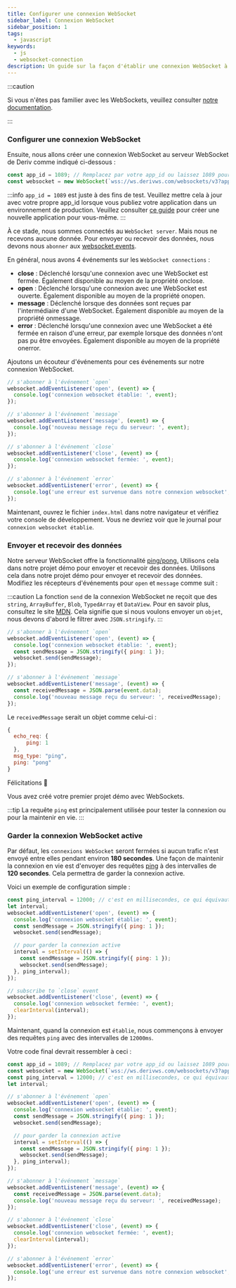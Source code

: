 ```yaml
---
title: Configurer une connexion WebSocket
sidebar_label: Connexion WebSocket
sidebar_position: 1
tags:
  - javascript
keywords:
  - js
  - websocket-connection
description: Un guide sur la façon d'établir une connexion WebSocket à une API WebSocket sur votre application de trading.
---
```


:::caution

Si vous n'êtes pas familier avec les WebSockets, veuillez consulter [notre documentation](/docs/core-concepts/websocket).

:::

### Configurer une connexion WebSocket

<!-- To create a websocket connection, we want to use the Deriv websocket URL with an `app_id`. You can create your own app_id within your [dashboard](/dashboard) or keep the default `1089` app_id for testing. Keep in mind that eventually, you should make your own app_id. Especially if you would like to monetize your application. -->

Ensuite, nous allons créer une connexion WebSocket au serveur WebSocket de Deriv comme indiqué ci-dessous :

```js title="index.js" showLineNumbers
const app_id = 1089; // Remplacez par votre app_id ou laissez 1089 pour les tests.
const websocket = new WebSocket(`wss://ws.derivws.com/websockets/v3?app_id=${app_id}`);
```

:::info
`app_id = 1089` est juste à des fins de test. Veuillez mettre cela à jour avec votre propre app_id lorsque vous publiez votre application dans un environnement de production. Veuillez consulter [ce guide](/docs/setting-up-a-deriv-application) pour créer une nouvelle application pour vous-même.
:::

À ce stade, nous sommes connectés au `WebSocket server`. Mais nous ne recevons aucune donnée. Pour envoyer ou recevoir des données, nous devons nous `abonner` aux <a href="https://developer.mozilla.org/en-US/docs/Web/API/WebSocket#events" target="_blank">websocket events</a>.

En général, nous avons 4 événements sur les `WebSocket connections` :

- **close** :
  Déclenché lorsqu'une connexion avec une WebSocket est fermée. Également disponible au moyen de la propriété onclose.
- **open** :
  Déclenché lorsqu'une connexion avec une WebSocket est ouverte. Également disponible au moyen de la propriété onopen.
- **message** :
  Déclenché lorsque des données sont reçues par l'intermédiaire d'une WebSocket. Également disponible au moyen de la propriété onmessage.
- **error** :
  Déclenché lorsqu'une connexion avec une WebSocket a été fermée en raison d'une erreur, par exemple lorsque des données n'ont pas pu être envoyées. Également disponible au moyen de la propriété onerror.

Ajoutons un écouteur d'événements pour ces événements sur notre connexion WebSocket.

```js title="index.js" showLineNumbers
// s'abonner à l'événement `open`
websocket.addEventListener('open', (event) => {
  console.log('connexion websocket établie: ', event);
});

// s'abonner à l'événement `message`
websocket.addEventListener('message', (event) => {
  console.log('nouveau message reçu du serveur: ', event);
});

// s'abonner à l'événement `close`
websocket.addEventListener('close', (event) => {
  console.log('connexion websocket fermée: ', event);
});

// s'abonner à l'événement `error`
websocket.addEventListener('error', (event) => {
  console.log('une erreur est survenue dans notre connexion websocket', event);
});
```

Maintenant, ouvrez le fichier `index.html` dans notre navigateur et vérifiez votre console de développement. Vous ne devriez voir que le journal pour `connexion websocket établie`.

### Envoyer et recevoir des données

Notre serveur WebSocket offre la fonctionnalité <a href="/api-explorer#ping" target="_blank" rel="noopener noreferrer">ping/pong.</a> Utilisons cela dans notre projet démo pour envoyer et recevoir des données. Utilisons cela dans notre projet démo pour envoyer et recevoir des données. Modifiez les récepteurs d'événements pour `open` et `message` comme suit :

:::caution
La fonction `send` de la connexion WebSocket ne reçoit que des `string`, `ArrayBuffer`, `Blob`, `TypedArray` et `DataView`. Pour en savoir plus, consultez le site [MDN](https://developer.mozilla.org/en-US/docs/Web/API/WebSocket/send). Cela signifie que si nous voulons envoyer un `objet`, nous devons d'abord le filtrer avec `JSON.stringify`.
:::

```js title="index.js" showLineNumbers
// s'abonner à l'événement `open`
websocket.addEventListener('open', (event) => {
  console.log('connexion websocket établie: ', event);
  const sendMessage = JSON.stringify({ ping: 1 });
  websocket.send(sendMessage);
});

// s'abonner à l'événement `message`
websocket.addEventListener('message', (event) => {
  const receivedMessage = JSON.parse(event.data);
  console.log('nouveau message reçu du serveur: ', receivedMessage);
});
```

Le `receivedMessage` serait un objet comme celui-ci :

```js showLineNumbers
{
  echo_req: {
      ping: 1
  },
  msg_type: "ping",
  ping: "pong"
}
```

Félicitations :tada:

Vous avez créé votre premier projet démo avec WebSockets.

:::tip
La requête `ping` est principalement utilisée pour tester la connexion ou pour la maintenir en vie.
:::

### Garder la connexion WebSocket active

Par défaut, les `connexions WebSocket` seront fermées si aucun trafic n'est envoyé entre elles pendant environ **180 secondes**. Une façon de maintenir la connexion en vie est d'envoyer des requêtes [ping](/api-explorer#ping) à des intervalles de **120 secondes**. Cela permettra de garder la connexion active.

Voici un exemple de configuration simple :

```js title="index.js" showLineNumbers
const ping_interval = 12000; // c'est en millisecondes, ce qui équivaut à 120 secondes
let interval;
websocket.addEventListener('open', (event) => {
  console.log('connexion websocket établie: ', event);
  const sendMessage = JSON.stringify({ ping: 1 });
  websocket.send(sendMessage);

  // pour garder la connexion active
  interval = setInterval(() => {
    const sendMessage = JSON.stringify({ ping: 1 });
    websocket.send(sendMessage);
  }, ping_interval);
});

// subscribe to `close` event
websocket.addEventListener('close', (event) => {
  console.log('connexion websocket fermée: ', event);
  clearInterval(interval);
});
```

Maintenant, quand la connexion est `établie`, nous commençons à envoyer des requêtes `ping` avec des intervalles de `12000ms`.

Votre code final devrait ressembler à ceci :

```js title="index.js" showLineNumbers
const app_id = 1089; // Remplacez par votre app_id ou laissez 1089 pour les tests.
const websocket = new WebSocket(`wss://ws.derivws.com/websockets/v3?app_id=${app_id}`);
const ping_interval = 12000; // c'est en millisecondes, ce qui équivaut à 120 secondes
let interval;

// s'abonner à l'événement `open`
websocket.addEventListener('open', (event) => {
  console.log('connexion websocket établie: ', event);
  const sendMessage = JSON.stringify({ ping: 1 });
  websocket.send(sendMessage);

  // pour garder la connexion active
  interval = setInterval(() => {
    const sendMessage = JSON.stringify({ ping: 1 });
    websocket.send(sendMessage);
  }, ping_interval);
});

// s'abonner à l'événement `message`
websocket.addEventListener('message', (event) => {
  const receivedMessage = JSON.parse(event.data);
  console.log('nouveau message reçu du serveur: ', receivedMessage);
});

// s'abonner à l'événement `close`
websocket.addEventListener('close', (event) => {
  console.log('connexion websocket fermée: ', event);
  clearInterval(interval);
});

// s'abonner à l'événement `error`
websocket.addEventListener('error', (event) => {
  console.log('une erreur est survenue dans notre connexion websocket', event);
});
```
